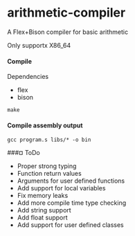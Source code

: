 # arithmetic-compiler

A Flex+Bison compiler for basic arithmetic

Only supportx X86\_64

#### Compile

Dependencies

- flex
- bison

```
make
```

#### Compile assembly output

```
gcc program.s libs/* -o bin
```


###¤ ToDo

- Proper strong typing
- Function return values
- Arguments for user defined functions
- Add support for local variables
- Fix memory leaks
- Add more compile time type checking
- Add string support
- Add float support
- Add support for user defined classes
 

